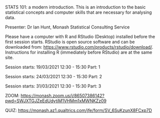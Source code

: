 STATS 101: a modern introduction. This is an introduction to the basic statistical concepts and computer skills that are necessary for analysing data. 

Presenter: Dr Ian Hunt, Monash Statistical Consulting Service 

Please have a computer with R and RStudio (Desktop) installed before the first session starts. RStudio is open source software and can be downloaded from:
https://www.rstudio.com/products/rstudio/download/. Instructions for installing R (immediately before RStudio) are at the same site.

Session starts: 19/03/2021 12:30 - 15:30 Part: 1

Session starts: 24/03/2021 12:30 - 15:30 Part: 2

Session starts: 31/03/2021 12:30 - 15:30 Part: 3

ZOOM: https://monash.zoom.us/j/86507386142?pwd=SWJXTGJZeEdUdytiM1VHMm1xMWNKZz09

QUIZ: https://monash.az1.qualtrics.com/jfe/form/SV_6SuKzunX8FCxp7D


